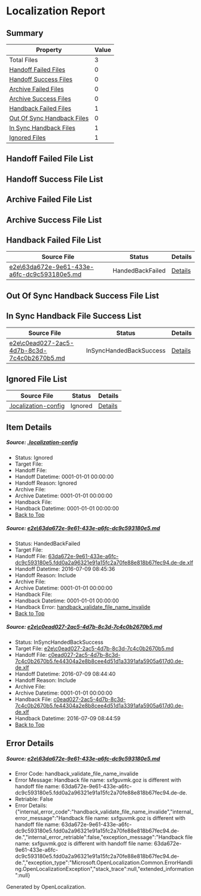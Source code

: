 # <a name='report-top'></a> Localization Report

## Summary
 Property | Value 
 -------- | ----- 
 Total Files | 3
[ Handoff Failed Files ](#handoff-failed-list)| 0
[ Handoff Success Files ](#handoff-success-list)| 0
[ Archive Failed Files ](#archive-failed-list)| 0
[ Archive Success Files ](#archive-success-list)| 0
[ Handback Failed Files ](#handback-failed-list)| 1
[ Out Of Sync Handback Files ](#outofsync-handback-success-list)| 0
[ In Sync Handback Files ](#insync-handback-success-list)| 1
[ Ignored Files ](#ignored-list)| 1

## <a name='handoff-failed-list'></a> Handoff Failed File List

## <a name='handoff-success-list'></a> Handoff Success File List

## <a name='archive-failed-list'></a> Archive Failed File List

## <a name='archive-success-list'></a> Archive Success File List

## <a name='handback-failed-list'></a> Handback Failed File List
 Source File | Status | Details 
 ----------- | ------ | ------- 
 [e2e\63da672e-9e61-433e-a6fc-dc9c593180e5.md](https://github.com/OpenLocalizationTestOrg/oltest/blob/7e5e19fd3a1082d36db5fa043da6e2b9db1df5ea/e2e/63da672e-9e61-433e-a6fc-dc9c593180e5.md) | HandedBackFailed | [Details](#a23939fab22eb9a1911f9e302a167a63dcaf0b461)

## <a name='outofsync-handback-success-list'></a> Out Of Sync Handback Success File List

## <a name='insync-handback-success-list'></a> In Sync Handback File Success List
 Source File | Status | Details 
 ----------- | ------ | ------- 
 [e2e\c0ead027-2ac5-4d7b-8c3d-7c4c0b2670b5.md](https://github.com/OpenLocalizationTestOrg/oltest/blob/e3e80a793fafc0c4fbaf20c1bf1b676aa1703eb7/e2e/c0ead027-2ac5-4d7b-8c3d-7c4c0b2670b5.md) | InSyncHandedBackSuccess | [Details](#d73dd76d7e223e3218ae9958b549fe7fcf5c06402)

## <a name='ignored-list'></a> Ignored File List
 Source File | Status | Details 
 ----------- | ------ | ------- 
 [.localization-config](https://github.com/OpenLocalizationTestOrg/oltest/blob/7e5e19fd3a1082d36db5fa043da6e2b9db1df5ea/.localization-config) | Ignored | [Details](#3d4f252ac210baf56311d7e97dcc2db10974dbd20)

## Item Details
##### <a name='3d4f252ac210baf56311d7e97dcc2db10974dbd20'></a> Source: [.localization-config](https://github.com/OpenLocalizationTestOrg/oltest/blob/7e5e19fd3a1082d36db5fa043da6e2b9db1df5ea/.localization-config)
* Status: Ignored
* Target File: 
* Handoff File: 
* Handoff Datetime: 0001-01-01 00:00:00
* Handoff Reason: Ignored
* Archive File: 
* Archive Datetime: 0001-01-01 00:00:00
* Handback File: 
* Handback Datetime: 0001-01-01 00:00:00
* [Back to Top](#report-top)

##### <a name='a23939fab22eb9a1911f9e302a167a63dcaf0b461'></a> Source: [e2e\63da672e-9e61-433e-a6fc-dc9c593180e5.md](https://github.com/OpenLocalizationTestOrg/oltest/blob/7e5e19fd3a1082d36db5fa043da6e2b9db1df5ea/e2e/63da672e-9e61-433e-a6fc-dc9c593180e5.md)
* Status: HandedBackFailed
* Target File: 
* Handoff File: [63da672e-9e61-433e-a6fc-dc9c593180e5.fdd0a2a96321e91a15fc2a70fe88e818b67fec94.de-de.xlf](https://github.com/OpenLocalizationTestOrg/olhandoff-e2e/blob/ef0fd8de6cd2a3109ab5ef61e8765a31e5ffd02a/ol-handoff/OpenLocalizationTestOrg/oltest-dede-fly/ci/ht/63da672e-9e61-433e-a6fc-dc9c593180e5.fdd0a2a96321e91a15fc2a70fe88e818b67fec94.de-de.xlf)
* Handoff Datetime: 2016-07-09 08:45:36
* Handoff Reason: Include
* Archive File: 
* Archive Datetime: 0001-01-01 00:00:00
* Handback File: 
* Handback Datetime: 0001-01-01 00:00:00
* Handback Error: [handback_validate_file_name_invalide](#a23939fab22eb9a1911f9e302a167a63dcaf0b461handback_validate_file_name_invalide)
* [Back to Top](#report-top)

##### <a name='d73dd76d7e223e3218ae9958b549fe7fcf5c06402'></a> Source: [e2e\c0ead027-2ac5-4d7b-8c3d-7c4c0b2670b5.md](https://github.com/OpenLocalizationTestOrg/oltest/blob/e3e80a793fafc0c4fbaf20c1bf1b676aa1703eb7/e2e/c0ead027-2ac5-4d7b-8c3d-7c4c0b2670b5.md)
* Status: InSyncHandedBackSuccess
* Target File: [e2e\c0ead027-2ac5-4d7b-8c3d-7c4c0b2670b5.md](https://github.com/OpenLocalizationTestOrg/oltest-dede-fly/blob/556277833d25a80ad9dc3d05e2f91273a8ba96ac/e2e/c0ead027-2ac5-4d7b-8c3d-7c4c0b2670b5.md)
* Handoff File: [c0ead027-2ac5-4d7b-8c3d-7c4c0b2670b5.fe44304a2e8b8cee4d51d1a3391afa5905a617d0.de-de.xlf](https://github.com/OpenLocalizationTestOrg/olhandoff-e2e/blob/579a71166f34b465d3a856ddb03a8bd21e8b9142/ol-handoff/OpenLocalizationTestOrg/oltest-dede-fly/ci/ht/c0ead027-2ac5-4d7b-8c3d-7c4c0b2670b5.fe44304a2e8b8cee4d51d1a3391afa5905a617d0.de-de.xlf)
* Handoff Datetime: 2016-07-09 08:44:40
* Handoff Reason: Include
* Archive File: 
* Archive Datetime: 0001-01-01 00:00:00
* Handback File: [c0ead027-2ac5-4d7b-8c3d-7c4c0b2670b5.fe44304a2e8b8cee4d51d1a3391afa5905a617d0.de-de.xlf](https://github.com/OpenLocalizationTestOrg/olhandback-e2e/blob/4b00439087932caa995c8574bba71b4272f6085c/ol-handback/OpenLocalizationTestOrg/oltest-dede-fly/ci/ht/c0ead027-2ac5-4d7b-8c3d-7c4c0b2670b5.fe44304a2e8b8cee4d51d1a3391afa5905a617d0.de-de.xlf)
* Handback Datetime: 2016-07-09 08:44:59
* [Back to Top](#report-top)


## Error Details
##### <a name='a23939fab22eb9a1911f9e302a167a63dcaf0b461handback_validate_file_name_invalide'></a> Source: [e2e\63da672e-9e61-433e-a6fc-dc9c593180e5.md](#a23939fab22eb9a1911f9e302a167a63dcaf0b461)
* Error Code: handback_validate_file_name_invalide
* Error Message: Handback file name: sxfguvmk.goz is different with handoff file name: 63da672e-9e61-433e-a6fc-dc9c593180e5.fdd0a2a96321e91a15fc2a70fe88e818b67fec94.de-de.
* Retriable: False
* Error Details: {"internal_error_code":"handback_validate_file_name_invalide","internal_error_message":"Handback file name: sxfguvmk.goz is different with handoff file name: 63da672e-9e61-433e-a6fc-dc9c593180e5.fdd0a2a96321e91a15fc2a70fe88e818b67fec94.de-de.","internal_error_retriable":false,"exception_message":"Handback file name: sxfguvmk.goz is different with handoff file name: 63da672e-9e61-433e-a6fc-dc9c593180e5.fdd0a2a96321e91a15fc2a70fe88e818b67fec94.de-de.","exception_type":"Microsoft.OpenLocalization.Common.ErrorHandling.OpenLocalizationException","stack_trace":null,"extended_information":null}


Generated by OpenLocalization.
